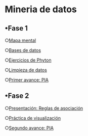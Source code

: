 #  Mineria de datos

## •Fase 1

○[Mapa mental](https://github.com/NancyRdz/Miner-a_de_datos/blob/main/MapaMental_1_1845816.pdf)

○[Bases de datos](https://github.com/claudiogaytan28/MineriaDeDatos/blob/main/EjercicioBD_Equipo3.pdf)

○[Ejercicios de Phyton](Ej_Phyton_1845816.ipynb)

○[Limpieza de datos](https://github.com/claudiogaytan28/MineriaDeDatos/blob/main/Ej_Limpieza_Equipo3.ipynb)

○[Primer avance: PIA](https://github.com/xthaliax/mineriaa/blob/main/Avance1_PIA_Equipo3.ipynb)

## •Fase 2

○[Presentación: Reglas de asociación](https://github.com/Ruy8/RuyAramis_Mineria/blob/main/Presentaci%C3%B3n_ReglasDeAsociaci%C3%B3n_Equipo3.pdf)

○[Práctica de visualización](https://github.com/xthaliax/mineriaa/blob/main/Visualizacion_Equipo3.ipynb)

○[Segundo avance: PIA](https://github.com/claudiogaytan28/MineriaDeDatos/blob/main/Entrega2_Equipo3.ipynb)
